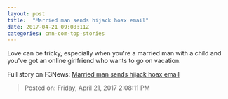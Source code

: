 ```yaml
---
layout: post
title:  "Married man sends hijack hoax email"
date: 2017-04-21 09:08:11Z
categories: cnn-com-top-stories
---
```


Love can be tricky, especially when you're a married man with a child and you've got an online girlfriend who wants to go on vacation.


Full story on F3News: [Married man sends hijack hoax email](http://www.f3nws.com/n/EXt2KC)

> Posted on: Friday, April 21, 2017 2:08:11 PM
